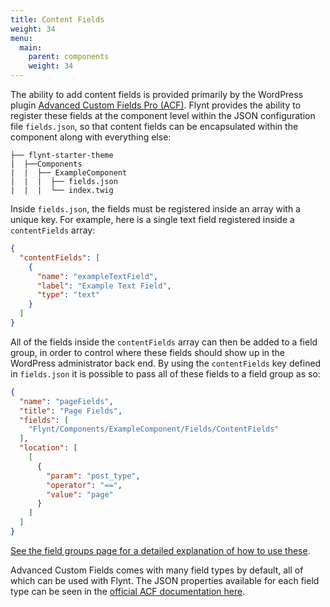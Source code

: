 ```yaml
---
title: Content Fields
weight: 34
menu:
  main:
    parent: components
    weight: 34
---
```


The ability to add content fields is provided primarily by the WordPress plugin [Advanced Custom Fields Pro (ACF)](https://www.advancedcustomfields.com/pro/). Flynt provides the ability to register these fields at the component level within the JSON configuration file `fields.json`, so that content fields can be encapsulated within the component along with everything else:

```
├── flynt-starter-theme
|  ├──Components
|  |  ├── ExampleComponent
|  |  |  ├── fields.json
|  |  |  └── index.twig
```

Inside `fields.json`, the fields must be registered inside an array with a unique key. For example, here is a single text field registered inside a `contentFields` array:

```json
{
  "contentFields": [
    {
      "name": "exampleTextField",
      "label": "Example Text Field",
      "type": "text"
    }
  ]
}
```

All of the fields inside the `contentFields` array can then be added to a field group, in order to control where these fields should show up in the WordPress administrator back end. By using the `contentFields` key defined in `fields.json` it is possible to pass all of these fields to a field group as so:

```json
{
  "name": "pageFields",
  "title": "Page Fields",
  "fields": [
    "Flynt/Components/ExampleComponent/Fields/ContentFields"
  ],
  "location": [
    [
      {
        "param": "post_type",
        "operator": "==",
        "value": "page"
      }
    ]
  ]
}
```

[See the field groups page for a detailed explanation of how to use these](/guide/configuration/field-groups).

Advanced Custom Fields comes with many field types by default, all of which can be used with Flynt. The JSON properties available for each field type can be seen in the [official ACF documentation here](https://www.advancedcustomfields.com/resources/register-fields-via-php/#field-settings). 
